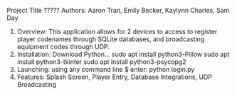 Project Title
?????
Authors: Aaron Tran, Emily Becker, Kaylynn Charles, Sam Day

1. Overview:
This application allows for 2 devices to access to register player codenames through SQLite databases, and broadcasting equipment codes through UDP.
2. Installation:
Download Python...
sudo apt install python3-Pillow
sudo apt install python3-tkinter
sudo apt install python3-psycopg2
4. Launching:
using any command line
$
enter: python login.py
6. Features:
Splash Screen,
Player Entry, 
Database Integrations, 
UDP Broadcasting

	
